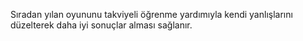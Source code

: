 Sıradan yılan oyununu takviyeli öğrenme yardımıyla kendi yanlışlarını düzelterek daha iyi sonuçlar alması sağlanır. 
